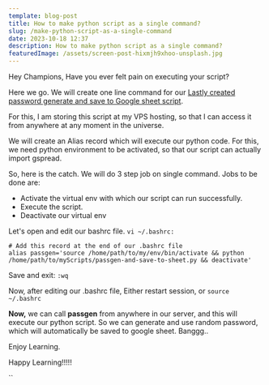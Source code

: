 ```yaml
---
template: blog-post
title: How to make python script as a single command?
slug: /make-python-script-as-a-single-command
date: 2023-10-18 12:37
description: How to make python script as a single command?
featuredImage: /assets/screen-post-hixmjh9xhoo-unsplash.jpg
---
```

Hey Champions, Have you ever felt pain on executing your script?



Here we go. We will create one line command for our [Lastly created password generate and save to Google sheet script](https://shivagyawali.com.np/generate-save-random-password-python-gspread). 

For this, I am storing this script at my VPS hosting, so that I can access it from anywhere at any moment in the universe. 

We will create an Alias record which will execute our python code. For this, we need python environment to be activated, so that our script can actually import gspread. 

So, here is the catch. We will do 3 step job on single command. Jobs to be done are:

* Activate the virtual env with which our script can run successfully.
* Execute the script.
* Deactivate our virtual env



Let's open and edit our bashrc file. `vi ~/.bashrc:`

```shell
# Add this record at the end of our .bashrc file
alias passgen='source /home/path/to/my/env/bin/activate && python /home/path/to/myScripts/passgen-and-save-to-sheet.py && deactivate'
```

Save and exit: `:wq`

Now, after editing our .bashrc file, Either restart session, or `source ~/.bashrc `

**Now,** we can call **passgen** from anywhere in our server, and this will execute our python script. So we can generate and use random password, which will automatically be saved to google sheet. Banggg..



Enjoy Learning. 

Happy Learning!!!!!

``